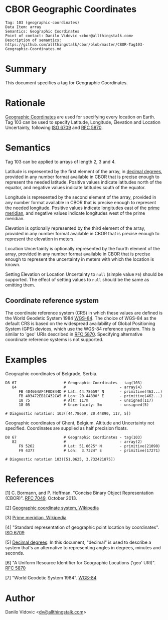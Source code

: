 # CBOR Geographic Coordinates

    Tag: 103 (geographic-coordinates)
    Data Item: array
    Semantics: Geographic Coordinates
    Point of contact: Danilo Vidovic <cbor@allthingstalk.com>
    Description of semantics: https://github.com/allthingstalk/cbor/blob/master/CBOR-Tag103-Geographic-Coordinates.md

# Summary

This document specifies a tag for Geographic Coordinates.

# Rationale

[Geographic Coordinates](https://en.wikipedia.org/w/index.php?title=Geographic_coordinate_system&oldid=791574160) are used for specifying every location on Earth. Tag 103 can be used to specify Latitude, Longitude, Elevation and Location Uncertainty, following [ISO 6709](https://en.wikipedia.org/wiki/ISO_6709) and [RFC 5870](https://tools.ietf.org/html/rfc5870).

# Semantics

Tag 103 can be applied to arrays of length 2, 3 and 4.

Latitude is represented by the first element of the array, in [decimal degrees](https://en.wikipedia.org/wiki/Decimal_degrees), provided in any number format available in CBOR that is precise enough to represent the needed latitude. Positive values indicate latitudes north of the equator, and negative values indicate latitudes south of the equator.

Longitude is represented by the second element of the array, provided in any number format available in CBOR that is precise enough to represent the needed longitude. Positive values indicate longitudes east of the [prime meridian](https://en.wikipedia.org/w/index.php?title=Prime_meridian&oldid=790973897), and negative values indicate longitudes west of the prime meridian.

Elevation is optionally represented by the third element of the array, provided in any number format available in CBOR that is precise enough to represent the elevation in meters.

Location Uncertainty is optionally represented by the fourth element of the array, provided in any number format available in CBOR that is precise enough to represent the uncertainty in meters with which the location is known.

Setting Elevation or Location Uncertainty to `null` (simple value `F6`) should be supported. The effect of setting values to `null` should be the same as omitting them.

## Coordinate reference system

The coordinate reference system (CRS) in which these values are defined is the World Geodetic System 1984 [WGS-84](http://www.unoosa.org/pdf/icg/2012/template/WGS_84.pdf). The choice of WGS-84 as the default CRS is based on the widespread availability of Global Positioning System (GPS) devices, which use the WGS-84 reference system. This is similar to 'geo' URIs described in [RFC 5870](https://tools.ietf.org/html/rfc5870). Specifying alternative coordinate reference systems is not supported.

# Examples

Geographic coordinates of Belgrade, Serbia.


    D8 67                     # Geographic Coordinates - tag(103)
       84                     #                        - array(4)
          FB 404664AF4F0D844D # Lat: 44.78659° N       - primitive(463...)
          FB 403472EB1C432CA5 # Lon: 20.44890° E       - primitive(462...)
          18 75               # Alt: 117m              - unsigned(117)
          18 05               # Uncertainty: 5m        - unsigned(5)

    # Diagnostic notation: 103([44.78659, 20.44890, 117, 5])

Geographic coordinates of Ghent, Belgium. Altitude and Uncertainty not specified. Coordinates are supplied as half precision floats.


    D8 67                     # Geographic Coordinates - tag(103)
       82                     #                        - array(2)
          F9 5262             # Lat: 51.0625° N        - primitive(21090)
          F9 4377             # Lon:  3.7324° E        - primitive(17271)

    # Diagnostic notation 103([51.0625, 3.732421875])

# References

[1] C. Bormann, and P. Hoffman. "Concise Binary Object Representation (CBOR)". [RFC 7049](https://tools.ietf.org/html/rfc7049), October 2013.

[2] [Geographic coordinate system, Wikipedia](https://en.wikipedia.org/w/index.php?title=Geographic_coordinate_system&oldid=791574160)

[3] [Prime meridian, Wikipedia](https://en.wikipedia.org/w/index.php?title=Prime_meridian&oldid=790973897)

[4] "Standard representation of geographic point location by coordinates". [ISO 6709](https://en.wikipedia.org/w/index.php?title=ISO_6709&oldid=780503062)

[5] [Decimal degrees](https://en.wikipedia.org/wiki/Decimal_degrees): In this document, "decimal" is used to describe a system that's an alternative to representing angles in degrees, minutes and seconds.

[6] "A Uniform Resource Identifier for Geographic Locations ('geo' URI)". [RFC 5870](https://tools.ietf.org/html/rfc5870)

[7] "World Geodetic System 1984". [WGS-84](http://www.unoosa.org/pdf/icg/2012/template/WGS_84.pdf)

# Author

Danilo Vidovic <[dv@allthingstalk.com](mailto:dv@allthingstalk.com)>
